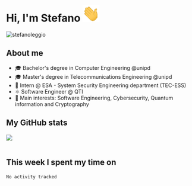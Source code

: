 # Hi, I'm Stefano <img src="https://raw.githubusercontent.com/stefanoleggio/stefanoleggio/main/images/wave.gif" width="45px">

<p align="left"> <img src="https://komarev.com/ghpvc/?username=stefanoleggio&label=Views&color=blue&style=plastic" alt="stefanoleggio" /></p>

## About me
- 🎓 Bachelor's degree in Computer Engineering @unipd
- 🎓 Master's degree in Telecommunications Engineering @unipd
- 🚀 Intern @ ESA - System Security Engineering department (TEC-ESS)
- ⚛️ Software Engineer @ QTI
- 🎯 Main interests: Software Engineering, Cybersecurity, Quantum information and Cryptography


## My GitHub stats

<a href="https://github.com/anuraghazra/github-readme-stats" >
  <img align="center" src="https://github-readme-stats.vercel.app/api/top-langs/?username=stefanoleggio&langs_count=10&hide=jupyter%20notebook,html,blade&layout=compact&count_private=true&theme=swift" />
</a>
</br>
</br>

## This week I spent my time on


<!--START_SECTION:waka-->

```text
No activity tracked
```

<!--END_SECTION:waka-->
